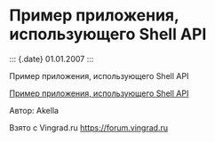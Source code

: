 Пример приложения, использующего Shell API
==========================================

::: {.date}
01.01.2007
:::

Пример приложения, использующего Shell API

[Пример приложения, использующего Shell API](/zip/31_1.zip)

Автор: Akella

Взято с Vingrad.ru <https://forum.vingrad.ru>

